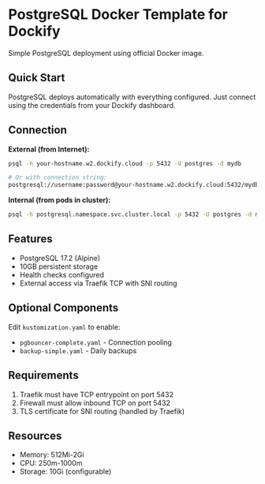 # PostgreSQL Docker Template for Dockify

Simple PostgreSQL deployment using official Docker image.

## Quick Start

PostgreSQL deploys automatically with everything configured. Just connect using the credentials from your Dockify dashboard.

## Connection

**External (from Internet):**
```bash
psql -h your-hostname.w2.dockify.cloud -p 5432 -U postgres -d mydb

# Or with connection string:
postgresql://username:password@your-hostname.w2.dockify.cloud:5432/mydb
```

**Internal (from pods in cluster):**
```bash
psql -h postgresql.namespace.svc.cluster.local -p 5432 -U postgres -d mydb
```

## Features

- PostgreSQL 17.2 (Alpine)
- 10GB persistent storage
- Health checks configured
- External access via Traefik TCP with SNI routing

## Optional Components

Edit `kustomization.yaml` to enable:
- `pgbouncer-complete.yaml` - Connection pooling
- `backup-simple.yaml` - Daily backups

## Requirements

1. Traefik must have TCP entrypoint on port 5432
2. Firewall must allow inbound TCP on port 5432
3. TLS certificate for SNI routing (handled by Traefik)

## Resources

- Memory: 512Mi-2Gi
- CPU: 250m-1000m
- Storage: 10Gi (configurable)
